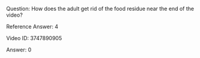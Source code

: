 Question: How does the adult get rid of the food residue near the end of the video?

Reference Answer: 4

Video ID: 3747890905

Answer: 0

